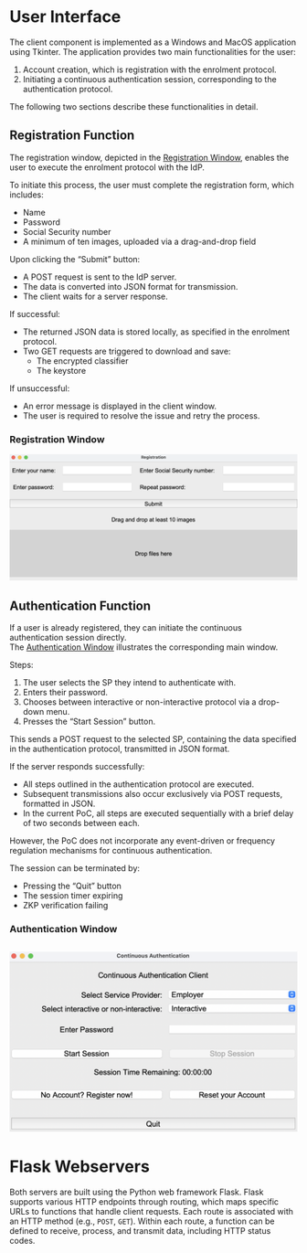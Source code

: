 # User Interface

The client component is implemented as a Windows and MacOS application using Tkinter. The application provides two main functionalities for the user:

1. Account creation, which is registration with the enrolment protocol.
2. Initiating a continuous authentication session, corresponding to the authentication protocol.

The following two sections describe these functionalities in detail.

## Registration Function

The registration window, depicted in the [Registration Window](#Registration-Window), enables the user to execute the enrolment protocol with the IdP.

To initiate this process, the user must complete the registration form, which includes:

- Name  
- Password  
- Social Security number  
- A minimum of ten images, uploaded via a drag-and-drop field

Upon clicking the “Submit” button:

- A POST request is sent to the IdP server.
- The data is converted into JSON format for transmission.
- The client waits for a server response.

If successful:

- The returned JSON data is stored locally, as specified in the enrolment protocol.
- Two GET requests are triggered to download and save:
  - The encrypted classifier
  - The keystore

If unsuccessful:

- An error message is displayed in the client window.
- The user is required to resolve the issue and retry the process.

### Registration Window
![Registration Window](registration_window.png)

## Authentication Function

If a user is already registered, they can initiate the continuous authentication session directly.  
The [Authentication Window](#Authentication-Window) illustrates the corresponding main window.

Steps:

1. The user selects the SP they intend to authenticate with.
2. Enters their password.
3. Chooses between interactive or non-interactive protocol via a drop-down menu.
4. Presses the “Start Session” button.

This sends a POST request to the selected SP, containing the data specified in the authentication protocol, transmitted in JSON format.

If the server responds successfully:

- All steps outlined in the authentication protocol are executed.
- Subsequent transmissions also occur exclusively via POST requests, formatted in JSON.
- In the current PoC, all steps are executed sequentially with a brief delay of two seconds between each.

However, the PoC does not incorporate any event-driven or frequency regulation mechanisms for continuous authentication.

The session can be terminated by:

- Pressing the “Quit” button
- The session timer expiring
- ZKP verification failing

### Authentication Window
![Authentication Window](authentication_window.png)
---

# Flask Webservers

Both servers are built using the Python web framework Flask. Flask supports various HTTP endpoints through routing, which maps specific URLs to functions that handle client requests. Each route is associated with an HTTP method (e.g., `POST`, `GET`). Within each route, a function can be defined to receive, process, and transmit data, including HTTP status codes.
